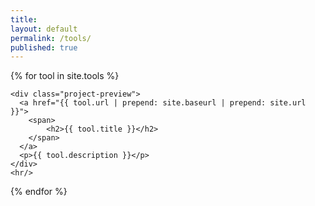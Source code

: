 ```yaml
---
title:
layout: default
permalink: /tools/
published: true
---
```


<div class="ProjectContainer">

{% for tool in site.tools %}

    <div class="project-preview">
      <a href="{{ tool.url | prepend: site.baseurl | prepend: site.url }}">
        <span>
            <h2>{{ tool.title }}</h2>
        </span>
      </a>
      <p>{{ tool.description }}</p>
    </div>
    <hr/>

{% endfor %}

</div>

